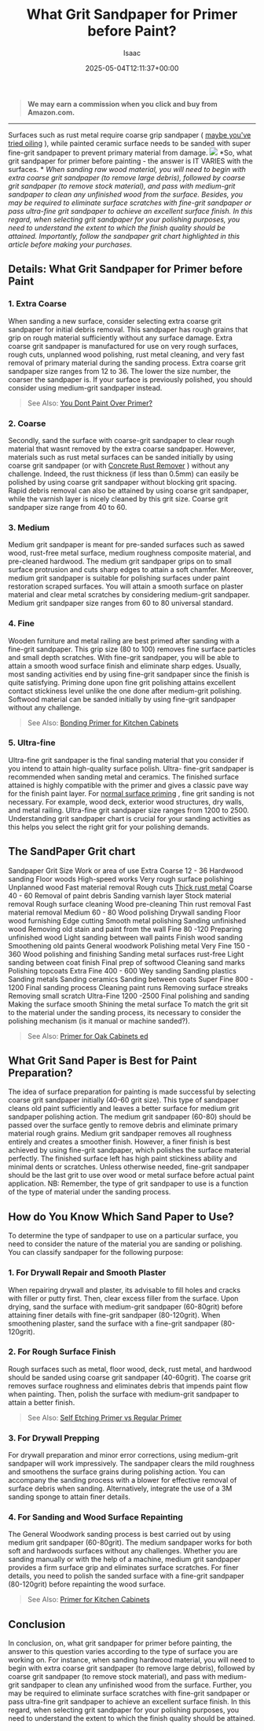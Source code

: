 ﻿---
author: Isaac
layout: post
title: What Grit Sandpaper for Primer before Paint?
date: '2025-05-04T12:11:37+00:00'
categories:
- DIY Paintings
tags: []
slug: /what-grit-sandpaper-for-primer-before-paint/
lastmod: 2025-05-07T12:21:29+03:00
---
> **We may earn a commission when you click and buy from Amazon.com.**
>

---
Surfaces such as rust metal require coarse grip sandpaper (
[maybe you've tried oiling](https://pestpolicy.com/how-does-oiling-prevent-rusting/)
), while painted ceramic surface needs to be sanded with super fine-grit sandpaper to prevent primary material from damage.
![](/assets/img/img/)
*So, what grit sandpaper for primer before painting - the answer is IT VARIES with the surfaces. *
*When sanding raw wood material, you will need to begin with extra coarse grit sandpaper (to remove large debris), followed by coarse grit sandpaper (to remove stock material), and pass with medium-grit sandpaper to clean any unfinished wood from the surface.*
*Besides, you may be required to eliminate surface scratches with fine-grit sandpaper or pass ultra-fine grit sandpaper to achieve an excellent surface finish. In this regard, when selecting grit sandpaper for your polishing purposes, you need to understand the extent to which the finish quality should be attained. Importantly, follow the sandpaper grit chart highlighted in this article before making your purchases.*
## Details: What Grit Sandpaper for Primer before Paint
### 1. Extra Coarse
When sanding a new surface, consider selecting extra coarse grit sandpaper for initial debris removal. This sandpaper has rough grains that grip on rough material sufficiently without any surface damage.
Extra coarse grit sandpaper is manufactured for use on very rough surfaces, rough cuts, unplanned wood polishing, rust metal cleaning, and very fast removal of primary material during the sanding process.
Extra coarse grit sandpaper size ranges from 12 to 36. The lower the size number, the coarser the sandpaper is. If your surface is previously polished, you should consider using medium-grit sandpaper instead.
> See Also:
> [You Dont Paint Over Primer?](https://pestpolicy.com/what-happens-if-you-dont-paint-over-primer/)
### 2. Coarse
Secondly, sand the surface with coarse-grit sandpaper to clear rough material that wasnt removed by the extra coarse sandpaper.
However, materials such as rust metal surfaces can be sanded initially by using coarse grit sandpaper (or with
[Concrete Rust Remover](https://pestpolicy.com/best-concrete-rust-remover/)
) without any challenge.
Indeed, the rust thickness (if less than 0.5mm) can easily be polished by using coarse grit sandpaper without blocking grit spacing.
Rapid debris removal can also be attained by using coarse grit sandpaper, while the varnish layer is nicely cleaned by this grit size. Coarse grit sandpaper size range from 40 to 60.
### 3. Medium
Medium grit sandpaper is meant for pre-sanded surfaces such as sawed wood, rust-free metal surface, medium roughness composite material, and pre-cleaned hardwood.
The medium grit sandpaper grips on to small surface protrusion and cuts sharp edges to attain a soft chamfer.
Moreover, medium grit sandpaper is suitable for polishing surfaces under paint restoration  scraped surfaces.
You will attain a smooth surface on plaster material and clear metal scratches by considering medium-grit sandpaper.
Medium grit sandpaper size ranges from 60 to 80 universal standard.
### 4. Fine
Wooden furniture and metal railing are best primed after sanding with a fine-grit sandpaper. This grip size (80 to 100) removes fine surface particles and small depth scratches.
With fine-grit sandpaper, you will be able to attain a smooth wood surface finish and eliminate sharp edges.
Usually, most sanding activities end by using fine-grit sandpaper since the finish is quite satisfying.
Priming done upon fine grit polishing attains excellent contact stickiness level unlike the one done after medium-grit polishing.
Softwood material can be sanded initially by using fine-grit sandpaper without any challenge.
> See Also:
> [Bonding Primer for Kitchen Cabinets](https://pestpolicy.com/best-bonding-primer-for-kitchen-cabinets/)
### 5. Ultra-fine
Ultra-fine grit sandpaper is the final sanding material that you consider if you intend to attain high-quality surface polish.
Ultra- fine-grit sandpaper is recommended when sanding metal and ceramics. The finished surface attained is highly compatible with the primer and gives a classic pave way for the finish paint layer.
For
[normal surface priming](https://pestpolicy.com/zinsser-bin-primer-review/)
, fine grit sanding is not necessary. For example, wood deck, exterior wood structures, dry walls, and metal railing. Ultra-fine grit sandpaper size ranges from 1200 to 2500.
Understanding grit sandpaper chart is crucial for your sanding activities as this helps you select the right grit for your polishing demands.
## The SandPaper Grit chart
Sandpaper
Grit Size
Work or area of use
Extra Coarse
12 - 36
Hardwood sanding
Floor woods
High-speed works
Very rough surface polishing
Unplanned wood
Fast material removal
Rough cuts
[Thick rust metal](https://pestpolicy.com/how-to-remove-rust-from-large-metal-objects/)
Coarse
40 - 60
Removal of paint debris
Sanding varnish layer
Stock material removal
Rough surface cleaning
Wood pre-cleaning
Thin rust removal
Fast material removal
Medium
60 - 80
Wood polishing
Drywall sanding
Floor wood furnishing
Edge cutting
Smooth metal polishing
Sanding unfinished wood
Removing old stain and paint from the wall
Fine
80 -120
Preparing unfinished wood
Light sanding between wall paints
Finish wood sanding
Smoothening old paints
General woodwork
Polishing metal
Very Fine
150 - 360
Wood polishing and finishing
Sanding metal surfaces  rust-free
Light sanding between coat finish
Final prep of softwood
Cleaning sand marks
Polishing topcoats
Extra Fine
400 - 600
Wey sanding
Sanding plastics
Sanding metals
Sanding ceramics
Sanding between coats
Super Fine
800 - 1200
Final sanding process
Cleaning paint runs
Removing surface streaks
Removing small scratch
Ultra-Fine
1200 -2500
Final polishing and sanding
Making the surface smooth
Shining the metal surface
To match the grit sit to the material under the sanding process, its necessary to consider the polishing mechanism (is it manual or machine sanded?).
> See Also:
> [Primer for Oak Cabinets ed](https://pestpolicy.com/best-primer-for-oak-cabinets/)
## What Grit Sand Paper is Best for Paint Preparation?
The idea of surface preparation for painting is made successful by selecting coarse grit sandpaper initially (40-60 grit size).
This type of sandpaper cleans old paint sufficiently and leaves a better surface for medium grit sandpaper polishing action.
The medium grit sandpaper (60-80) should be passed over the surface gently to remove debris and eliminate primary material rough grains. Medium grit sandpaper removes all roughness entirely and creates a smoother finish.
However, a finer finish is best achieved by using fine-grit sandpaper, which polishes the surface material perfectly.
The finished surface left has high paint stickiness ability and minimal dents or scratches.
Unless otherwise needed, fine-grit sandpaper should be the last grit to use over wood or metal surface before actual paint application.
NB: Remember, the type of grit sandpaper to use is a function of the type of material under the sanding process.
## How do You Know Which Sand Paper to Use?
To determine the type of sandpaper to use on a particular surface, you need to consider the nature of the material you are sanding or polishing. You can classify sandpaper for the following purpose:
### 1. For Drywall Repair and Smooth Plaster
When repairing drywall and plaster, its advisable to fill holes and cracks with filler or putty first.
Then, clear excess filler from the surface. Upon drying, sand the surface with medium-grit sandpaper (60-80grit) before attaining finer details with fine-grit sandpaper (80-120grit).
When smoothening plaster, sand the surface with a fine-grit sandpaper (80-120grit).
### 2. For Rough Surface Finish
Rough surfaces such as metal, floor wood, deck, rust metal, and hardwood should be sanded using coarse grit sandpaper (40-60grit).
The coarse grit removes surface roughness and eliminates debris that impends paint flow when painting.
Then, polish the surface with medium-grit sandpaper to attain a better finish.
> See Also:
> [Self Etching Primer vs Regular Primer](https://pestpolicy.com/self-etching-primer-vs-regular-primer/)
### 3. For Drywall Prepping
For drywall preparation and minor error corrections, using medium-grit sandpaper will work impressively.
The sandpaper clears the mild roughness and smoothens the surface grains during polishing action.
You can accompany the sanding process with a blower for effective removal of surface debris when sanding.
Alternatively, integrate the use of a 3M sanding sponge to attain finer details.
### 4. For Sanding and Wood Surface Repainting
The General Woodwork sanding process is best carried out by using medium grit sandpaper (60-80grit).
The medium sandpaper works for both soft and hardwoods surfaces without any challenges.
Whether you are sanding manually or with the help of a machine, medium grit sandpaper provides a firm surface grip and eliminates surface scratches.
For finer details, you need to polish the sanded surface with a fine-grit sandpaper (80-120grit) before repainting the wood surface.
> See Also:
> [Primer for Kitchen Cabinets](https://pestpolicy.com/best-primer-for-kitchen-cabinets/)
## Conclusion
In conclusion, on, what grit sandpaper for primer before painting, the answer to this question varies according to the type of surface you are working on.
For instance, when sanding hardwood material, you will need to begin with extra coarse grit sandpaper (to remove large debris), followed by coarse grit sandpaper (to remove stock material), and pass with medium-grit sandpaper to clean any unfinished wood from the surface.
Further, you may be required to eliminate surface scratches with fine-grit sandpaper or pass ultra-fine grit sandpaper to achieve an excellent surface finish.
In this regard, when selecting grit sandpaper for your polishing purposes, you need to understand the extent to which the finish quality should be attained.